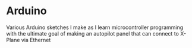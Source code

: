# Arduino
Various Arduino sketches I make as I learn microcontroller programming with the ultimate goal of making an autopilot panel that can connect to X-Plane via Ethernet
